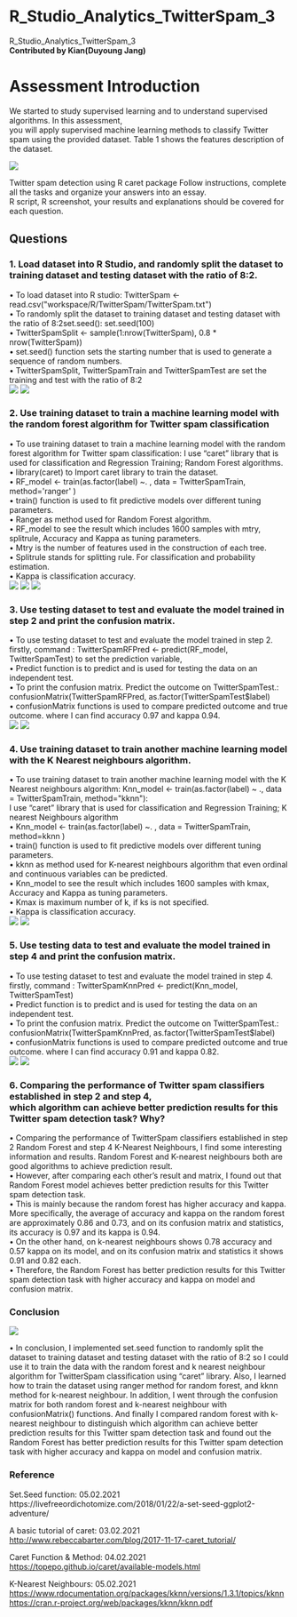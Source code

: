 # R_Studio_Analytics_TwitterSpam_3
R_Studio_Analytics_TwitterSpam_3</br>
<strong>Contributed by Kian(Duyoung Jang)</strong>

<h1>Assessment Introduction </h1>

We started to study supervised learning and to understand supervised algorithms. 
In this assessment,<br> you will apply supervised machine learning methods to classify Twitter spam using the provided dataset. Table 1 shows the features description of the dataset.<br>

<img src="https://user-images.githubusercontent.com/54985943/107938480-cf7ab580-6fc8-11eb-928f-f931b392a2a1.png" />
 
Twitter spam detection using R caret package
Follow instructions, complete all the tasks and organize your answers into an essay.<br> R script, R screenshot, your results and explanations should be covered for each question.



<h2>Questions</h2>
<h3>1.	Load dataset into R Studio, and randomly split the dataset to training dataset and testing dataset with the ratio of 8:2.</h3>
•	To load dataset into R studio: TwitterSpam <- read.csv("workspace/R/TwitterSpam/TwitterSpam.txt")<br>
•	To randomly split the dataset to training dataset and testing dataset with the ratio of 8:2set.seed(): set.seed(100)<br>
•	TwitterSpamSplit <- sample(1:nrow(TwitterSpam), 0.8 * nrow(TwitterSpam))<br>
•	set.seed() function sets the starting number that is used to generate a sequence of random numbers.<br>
•	TwitterSpamSplit, TwitterSpamTrain and TwitterSpamTest are set  the training and test with the ratio of 8:2<br>

<img  src="https://user-images.githubusercontent.com/54985943/107938489-d275a600-6fc8-11eb-8860-17fec5c05e75.png" />
<img  src="https://user-images.githubusercontent.com/54985943/107938500-d73a5a00-6fc8-11eb-8b22-d09c37b03c16.png" />

<h3>2.	Use training dataset to train a machine learning model with the random forest algorithm for Twitter spam classification </h3>
•	To use training dataset to train a machine learning model with the random forest algorithm for Twitter spam classification: I use “caret” library that is used for classification and Regression Training; Random Forest algorithms.<br>
•	library(caret) to Import caret library to train the dataset.<br>
•	RF_model <- train(as.factor(label) ~. ,  data = TwitterSpamTrain, method='ranger' )<br>
•	train() function is used to fit predictive models over different tuning parameters.<br>
•	Ranger as method used for Random Forest algorithm.<br>
•	RF_model to see the result which includes 1600 samples with mtry, splitrule, Accuracy and Kappa as tuning parameters.<br>
•	Mtry is the number of features used in the construction of each tree.<br>
•	Splitrule stands for splitting rule. For classification and probability estimation.<br>
•	Kappa is classification accuracy.<br>

<img src="https://user-images.githubusercontent.com/54985943/107938516-ddc8d180-6fc8-11eb-95e0-9432281d07fc.png" />
<img src="https://user-images.githubusercontent.com/54985943/107938522-e02b2b80-6fc8-11eb-9c59-16a7f570c346.png" />
<img src="https://user-images.githubusercontent.com/54985943/107938529-e1f4ef00-6fc8-11eb-9b5d-dc82217a3273.png" />

<h3>3.	Use testing dataset to test and evaluate the model trained in step 2 and print the confusion matrix.  </h3>
•	To use testing dataset to test and evaluate the model trained in step 2.<br> firstly, command : TwitterSpamRFPred <- predict(RF_model, TwitterSpamTest) to set the prediction variable, <br>
•	Predict function is to predict and is used for testing the data on an independent test.<br>
•	To print the confusion matrix. Predict the outcome on TwitterSpamTest.: confusionMatrix(TwitterSpamRFPred, as.factor(TwitterSpamTest$label)<br>
•	confusionMatrix functions is used to compare predicted outcome and true outcome. where I can find accuracy 0.97 and kappa 0.94.<br>

<img src="https://user-images.githubusercontent.com/54985943/107938538-e4efdf80-6fc8-11eb-9f02-d15821524ca1.png" />
<img src="https://user-images.githubusercontent.com/54985943/107938541-e6210c80-6fc8-11eb-86f7-82b99d2b82f0.png" />


<h3>4.	Use training dataset to train another machine learning model with the K Nearest neighbours algorithm.</h3>
•	To use training dataset to train another machine learning model with the K Nearest neighbours algorithm: Knn_model <- train(as.factor(label) ~ .,  data = TwitterSpamTrain, method="kknn"):<br>I use “caret” library that is used for classification and Regression Training; K nearest Neighbours algorithm<br>
•	Knn_model <- train(as.factor(label) ~. ,  data = TwitterSpamTrain, method=kknn )<br>
•	train() function is used to fit predictive models over different tuning parameters.<br>
•	kknn as method used for K-nearest neighbours algorithm that even ordinal and continuous variables can be predicted.<br>
•	Knn_model to see the result which includes 1600 samples with kmax, Accuracy and Kappa as tuning parameters.<br>
•	Kmax is maximum number of k, if ks is not specified.<br>
•	Kappa is classification accuracy.<br>

<img src="https://user-images.githubusercontent.com/54985943/107938603-fa650980-6fc8-11eb-96b4-ee1af1f3a8bb.png" />
<img src="https://user-images.githubusercontent.com/54985943/107938611-fc2ecd00-6fc8-11eb-84f4-ce9018d2a129.png" />

<h3>5.	Use testing data to test and evaluate the model trained in step 4 and print the confusion matrix.  </h3>
•	To use testing dataset to test and evaluate the model trained in step 4.<br> firstly, command : TwitterSpamKnnPred <- predict(Knn_model, TwitterSpamTest)<br>
•	Predict function is to predict and is used for testing the data on an independent test.<br>
•	To print the confusion matrix. Predict the outcome on TwitterSpamTest.: confusionMatrix(TwitterSpamKnnPred, as.factor(TwitterSpamTest$label)<br>
•	confusionMatrix functions is used to compare predicted outcome and true outcome. where I can find accuracy 0.91 and kappa 0.82.<br>

<img src="https://user-images.githubusercontent.com/54985943/107938626-00f38100-6fc9-11eb-9ab3-f5000f2b3d09.png" />
<img src="https://user-images.githubusercontent.com/54985943/107938632-02bd4480-6fc9-11eb-9a85-d05911fb3e65.png" />


<h3>6.	Comparing the performance of Twitter spam classifiers established in step 2 and step 4,<br> which algorithm can achieve better prediction results for this Twitter spam detection task? Why?</h3>


•	Comparing the performance of TwitterSpam classifiers established in step 2 Random Forest and step 4 K-Nearest Neighbours, I find some interesting information and results. Random Forest and K-nearest neighbours both are good algorithms to achieve prediction result. <br>
•	However, after comparing each other’s result and matrix, I found out that Random Forest model achieves better prediction results for this Twitter spam detection task.<br>
•	This is mainly because the random forest has higher accuracy and kappa. More specifically, the average of accuracy and kappa on the random forest are approximately 0.86 and 0.73, and on its confusion matrix and statistics, its accuracy is 0.97 and its kappa is 0.94.<br>
•	On the other hand, on k-nearest neighbours shows 0.78 accuracy and 0.57 kappa on its model, and on its confusion matrix and statistics it shows 0.91 and 0.82 each.<br>
•	Therefore, the Random Forest has better prediction results for this Twitter spam detection task with higher accuracy and kappa on model and confusion matrix.<br>

<h3> Conclusion </h3>
<img src="https://user-images.githubusercontent.com/54985943/107938666-0fda3380-6fc9-11eb-80a3-9ea6f8502dec.png" />

•	In conclusion, I implemented set.seed function to randomly split the dataset to training dataset and testing dataset with the ratio of 8:2 so I could use it to train the data with the random forest and k nearest neighbour algorithm for TwitterSpam classification using “caret” library. Also, I learned how to train the dataset using ranger method for random forest, and kknn method for k-nearest neighbour. In addition, I went through the confusion matrix for both random forest and k-nearest neighbour with confusionMatrix() functions. And finally I compared random forest with k-nearest neighbour to distinguish which algorithm can achieve better prediction results for this Twitter spam detection task and found out the Random Forest has better prediction results for this Twitter spam detection task with higher accuracy and kappa on model and confusion matrix.<br>
  
  <h3> Reference </h3>
Set.Seed function: 05.02.2021
https://livefreeordichotomize.com/2018/01/22/a-set-seed-ggplot2-adventure/<br>

A basic tutorial of caret: 03.02.2021
http://www.rebeccabarter.com/blog/2017-11-17-caret_tutorial/<br>

Caret Function & Method: 04.02.2021
https://topepo.github.io/caret/available-models.html<br>

K-Nearest Neighbours: 05.02.2021
https://www.rdocumentation.org/packages/kknn/versions/1.3.1/topics/kknn<br>
https://cran.r-project.org/web/packages/kknn/kknn.pdf<br>


